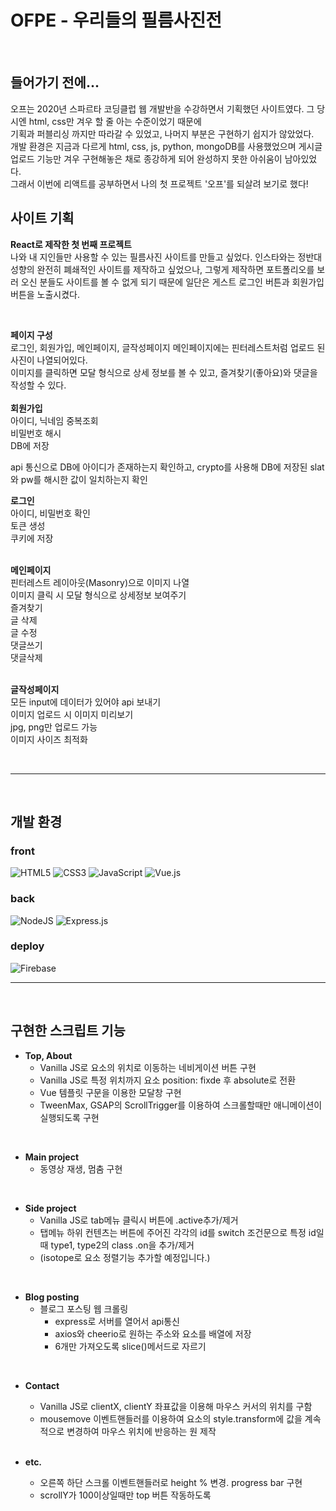 # OFPE - 우리들의 필름사진전

<br/>

## 들어가기 전에...
오프는 2020년 스파르타 코딩클럽 웹 개발반을 수강하면서 기획했던 사이트였다. 그 당시엔 html, css만 겨우 할 줄 아는 수준이었기 때문에<br/>
기획과 퍼블리싱 까지만 따라갈 수 있었고, 나머지 부분은 구현하기 쉽지가 않았었다.<br/>
개발 환경은 지금과 다르게 html, css, js, python, mongoDB를 사용했었으며 게시글 업로드 기능만 겨우 구현해놓은 채로 종강하게 되어 완성하지 못한 아쉬움이 남아있었다.<br/>
그래서 이번에 리액트를 공부하면서 나의 첫 프로젝트 '오프'를 되살려 보기로 했다!

## 사이트 기획
__React로 제작한 첫 번째 프로젝트__ <br/>
나와 내 지인들만 사용할 수 있는 필름사진 사이트를 만들고 싶었다. 인스타와는 정반대 성향의 완전히 폐쇄적인 사이트를 제작하고 싶었으나, 그렇게 제작하면 포트폴리오를 보러 오신 분들도 사이트를 볼 수 없게 되기 때문에 일단은 게스트 로그인 버튼과 회원가입 버튼을 노출시켰다.

<br/>

__페이지 구성__ <br/>
로그인, 회원가입, 메인페이지, 글작성페이지
메인페이지에는 핀터레스트처럼 업로드 된 사진이 나열되어있다. <br/>
이미지를 클릭하면 모달 형식으로 상세 정보를 볼 수 있고, 즐겨찾기(좋아요)와 댓글을 작성할 수 있다.
<br/>
 <br/>
__회원가입__<br/>
아이디, 닉네임 중복조회 <br/>
비밀번호 해시 <br/>
DB에 저장 <br/>

api 통신으로 DB에 아이디가 존재하는지 확인하고, crypto를 사용해 DB에 저장된 slat와 pw를 해시한 값이 일치하는지 확인
 <br/>
 
__로그인__<br/>
아이디, 비밀번호 확인 <br/>
토큰 생성 <br/>
쿠키에 저장 <br/>
 <br/>
 
__메인페이지__<br/>
핀터레스트 레이아웃(Masonry)으로 이미지 나열 <br/>
이미지 클릭 시 모달 형식으로 상세정보 보여주기 <br/>
즐겨찾기 <br/>
글 삭제 <br/>
글 수정 <br/>
댓글쓰기 <br/>
댓글삭제 <br/>
 <br/>
 
 __글작성페이지__<br/>
모든 input에 데이터가 있어야 api 보내기 <br/>
이미지 업로드 시 이미지 미리보기 <br/>
jpg, png만 업로드 가능 <br/>
이미지 사이즈 최적화 <br/>

 <br/>


-----

<br/>

## 개발 환경

### front
![HTML5](https://img.shields.io/badge/html5-%23E34F26.svg?style=for-the-badge&logo=html5&logoColor=white)
![CSS3](https://img.shields.io/badge/css3-%231572B6.svg?style=for-the-badge&logo=css3&logoColor=white)
![JavaScript](https://img.shields.io/badge/javascript-%23323330.svg?style=for-the-badge&logo=javascript&logoColor=%23F7DF1E)
![Vue.js](https://img.shields.io/badge/vuejs-%2335495e.svg?style=for-the-badge&logo=vuedotjs&logoColor=%234FC08D)

### back
![NodeJS](https://img.shields.io/badge/node.js-6DA55F?style=for-the-badge&logo=node.js&logoColor=white)
![Express.js](https://img.shields.io/badge/express.js-%23404d59.svg?style=for-the-badge&logo=express&logoColor=%2361DAFB)

### deploy
![Firebase](https://img.shields.io/badge/Firebase-FFCA28?style=for-the-badge&logo=Firebase&logoColor=white)

-----
<br/>

## 구현한 스크립트 기능

+ __Top, About__
  + Vanilla JS로 요소의 위치로 이동하는 네비게이션 버튼 구현
  + Vanilla JS로 특정 위치까지 요소 position: fixde 후 absolute로 전환 
  + Vue 템플릿 구문을 이용한 모달창 구현
  + TweenMax, GSAP의 ScrollTrigger를 이용하여 스크롤할때만 애니메이션이 실행되도록 구현
  
<br/>

+ __Main project__
  + 동영상 재생, 멈춤 구현
  
<br/>

+ __Side project__
  + Vanilla JS로 tab메뉴 클릭시 버튼에 .active추가/제거 
  + 탭메뉴 하위 컨텐츠는 버튼에 주어진 각각의 id를 switch 조건문으로 특정 id일때 type1, type2의 class .on을 추가/제거
  + (isotope로 요소 정렬기능 추가할 예정입니다.)
  
<br/>

+ __Blog posting__
  + 블로그 포스팅 웹 크롤링
    + express로 서버를 열어서 api통신
    + axios와 cheerio로 원하는 주소와 요소를 배열에 저장
    + 6개만 가져오도록 slice()메서드로 자르기

<br/>

+ __Contact__
  + Vanilla JS로 clientX, clientY 좌표값을 이용해 마우스 커서의 위치를 구함
  + mousemove 이벤트핸들러를 이용하여 요소의 style.transform에 값을 계속적으로 변경하여 마우스 위치에 반응하는 원 제작
  
  <br/>
  
+ __etc.__
  + 오른쪽 하단 스크롤 이벤트핸들러로 height % 변경. progress bar 구현
  + scrollY가 100이상일때만 top 버튼 작동하도록 


